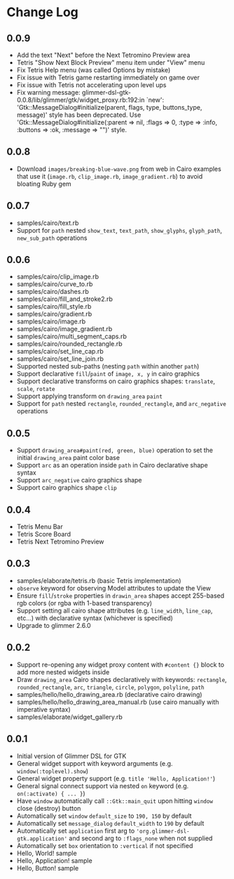 # Change Log

## 0.0.9

- Add the text "Next" before the Next Tetromino Preview area
- Tetris "Show Next Block Preview" menu item under "View" menu
- Fix Tetris Help menu (was called Options by mistake)
- Fix issue with Tetris game restarting immediately on game over
- Fix issue with Tetris not accelerating upon level ups
- Fix warning message: glimmer-dsl-gtk-0.0.8/lib/glimmer/gtk/widget_proxy.rb:192:in `new': 'Gtk::MessageDialog#initialize(parent, flags, type, buttons_type, message)' style has been deprecated. Use 'Gtk::MessageDialog#initialize(:parent => nil, :flags => 0, :type => :info, :buttons => :ok, :message => "")' style.

## 0.0.8

- Download `images/breaking-blue-wave.png` from web in Cairo examples that use it (`image.rb`, `clip_image.rb`, `image_gradient.rb`) to avoid bloating Ruby gem

## 0.0.7

- samples/cairo/text.rb
- Support for `path` nested `show_text`, `text_path`, `show_glyphs`, `glyph_path`, `new_sub_path` operations

## 0.0.6

- samples/cairo/clip_image.rb
- samples/cairo/curve_to.rb
- samples/cairo/dashes.rb
- samples/cairo/fill_and_stroke2.rb
- samples/cairo/fill_style.rb
- samples/cairo/gradient.rb
- samples/cairo/image.rb
- samples/cairo/image_gradient.rb
- samples/cairo/multi_segment_caps.rb
- samples/cairo/rounded_rectangle.rb
- samples/cairo/set_line_cap.rb
- samples/cairo/set_line_join.rb
- Supported nested sub-paths (nesting `path` within another `path`)
- Support declarative `fill`/`paint` of `image, x, y` in cairo graphics
- Support declarative transforms on cairo graphics shapes: `translate`, `scale`, `rotate`
- Support applying transform on `drawing_area` `paint`
- Support for `path` nested `rectangle`, `rounded_rectangle`, and `arc_negative` operations

## 0.0.5

- Support `drawing_area#paint(red, green, blue)` operation to set the initial `drawing_area` paint color base
- Support `arc` as an operation inside `path` in Cairo declarative shape syntax
- Support `arc_negative` cairo graphics shape
- Support cairo graphics shape `clip`

## 0.0.4

- Tetris Menu Bar
- Tetris Score Board
- Tetris Next Tetromino Preview

## 0.0.3

- samples/elaborate/tetris.rb (basic Tetris implementation)
- `observe` keyword for observing Model attributes to update the View
- Ensure `fill`/`stroke` properties in `drawin_area` shapes accept 255-based rgb colors (or rgba with 1-based transparency)
- Support setting all cairo shape attributes (e.g. `line_width`, `line_cap`, etc...) with declarative syntax (whichever is specified)
- Upgrade to glimmer 2.6.0

## 0.0.2

- Support re-opening any widget proxy content with `#content {}` block to add more nested widgets inside
- Draw `drawing_area` Cairo shapes declaratively with keywords: `rectangle`, `rounded_rectangle`, `arc`, `triangle`, `circle`, `polygon`, `polyline`, `path`
- samples/hello/hello_drawing_area.rb (declarative cairo drawing)
- samples/hello/hello_drawing_area_manual.rb (use cairo manually with imperative syntax)
- samples/elaborate/widget_gallery.rb

## 0.0.1

- Initial version of Glimmer DSL for GTK
- General widget support with keyword arguments (e.g. `window(:toplevel).show`)
- General widget property support (e.g. `title 'Hello, Application!'`)
- General signal connect support via nested `on` keyword (e.g. `on(:activate) { ... }`)
- Have `window` automatically call `::Gtk::main_quit` upon hitting `window` close (destroy) button
- Automatically set `window` `default_size` to `190, 150` by default
- Automatically set `message_dialog` `default_width` to `190` by default
- Automatically set `application` first arg to `'org.glimmer-dsl-gtk.application'` and second arg to `:flags_none` when not supplied
- Automatically set `box` orientation to `:vertical` if not specified
- Hello, World! sample
- Hello, Application! sample
- Hello, Button! sample
